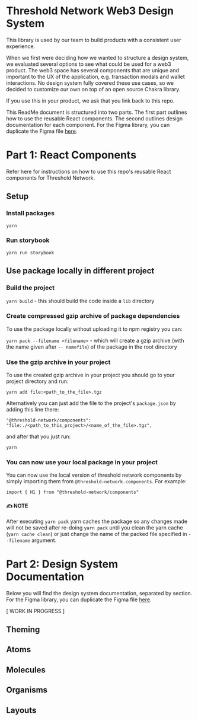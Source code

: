 # Threshold Network Web3 Design System

This library is used by our team to build products with a consistent user experience.

When we first were deciding how we wanted to structure a design system, we evaluated several options to see what could be used for a web3 product. The web3 space has several components that are unique and important to the UX of the application, e.g. transaction modals and wallet interactions. No design system fully covered these use cases, so we decided to customize our own on top of an open source Chakra library.

If you use this in your product, we ask that you link back to this repo.

This ReadMe document is structured into two parts. The first part outlines how to use the reusable React components. The second outlines design documentation for each component. For the Figma library, you can duplicate the Figma file [here](https://www.figma.com/file/zZi2fYDUjWEMPQJWAt8VWv/Threshold-DS?node-id=3436%3A24296).

# Part 1: React Components

Refer here for instructions on how to use this repo's reusable React components for Threshold Network.

## Setup

### Install packages

`yarn`

### Run storybook

`yarn run storybook`

## Use package locally in different project

### Build the project

`yarn build` - this should build the code inside a `lib` directory

### Create compressed gzip archive of package dependencies

To use the package locally without uploading it to npm registry you can:

`yarn pack --filename <filename>` - which will create a gzip archive (with the name given after `-- namefile`) of the
package in the root directory

### Use the gzip archive in your project

To use the created gzip archive in your project you should go to your project directory and run:

```
yarn add file:<path_to_the_file>.tgz
```

Alternatively you can just add the file to the project's `package.json` by adding this line there:

`"@threshold-network/components": "file:./<path_to_this_project>/<name_of_the_file>.tgz",`

and after that you just run:

`yarn`

### You can now use your local package in your project

You can now use the local version of threshold network components by simply importing them from
`@threshold-network.components`. For
example:

`import { H1 } from "@threshold-network/components"`

#### ✍️ NOTE

After executing `yarn pack` yarn caches the package so any changes made will not be saved after re-doing `yarn pack`
until you clean the yarn cache (`yarn cache clean`) or just change the name of the packed file specified in `--filename`
argument.

# Part 2: Design System Documentation

Below you will find the design system documentation, separated by section. For the Figma library, you can duplicate the Figma file [here](https://www.figma.com/file/zZi2fYDUjWEMPQJWAt8VWv/Threshold-DS?node-id=3436%3A24296).

[ WORK IN PROGRESS ]

## Theming

## Atoms

## Molecules

## Organisms

## Layouts
